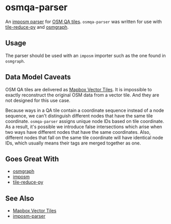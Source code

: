 osmqa-parser
============

An [imposm parser](https://github.com/omniscale/imposm) for
[OSM QA tiles](https://osmlab.github.io/osm-qa-tiles/). `osmqa-parser` was
written for use with [tile-reduce-py](https://github.com/jwass/tile-reduce-py)
and [osmgraph](https://github.com/mapkin/osmgraph).


Usage
-----
The parser should be used with an `imposm` importer such as the one found in
`osmgraph`.


Data Model Caveats
------------------
OSM QA tiles are delivered as
[Mapbox Vector Tiles](https://www.mapbox.com/developers/vector-tiles/). It is
impossible to exactly reconstruct the original OSM data from a vector tile.
And they are not designed for this use case.

Because ways in a QA tile contain a coordinate sequence instead of a node
sequence, we can't distinguish different nodes that have the same tile
coordinate. `osmqa-parser` assigns unique node IDs based on tile coordinate.
As a result, it's possible we introduce false intersections which arise when
two ways have different nodes that have the same coordinates. Also, different
nodes that fall on the same tile coordinate will have identical node IDs,
which usually means their tags are merged together as one.


Goes Great With
---------------
* [osmgraph](https://github.com/mapkin/osmgraph)
* [imposm](https://github.com/omniscale/imposm)
* [tile-reduce-py](https://github.com/jwass/tile-reduce-py)


See Also
--------
* [Mapbox Vector Tiles](https://www.mapbox.com/developers/vector-tiles/)
* [imposm-parser](https://github.com/omniscale/imposm-parser)
